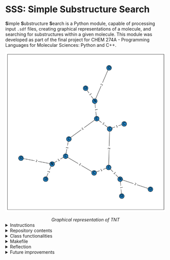 # SSS: Simple Substructure Search

**S**imple **S**ubstructure **S**earch is a Python module, capable of processing input `.sdf` files, creating graphical representations of a molecule, and searching for substructures within a given molecule. This module was developed as part of the final project for CHEM 274A - Programming Languages for Molecular Sciences: Python and C++.

![Graphical representation of TNT](images/tnt.png)
<figcaption align = "center"><i>Graphical representation of TNT</i></figcaption>

<details>
<summary>Instructions</summary>

1. Download the `SSS` directory.

2. Inside the terminal, run `make environment` to build the environment contianig all necessary packages and libraries.

3. Import the `Molecule` class from `molecule.py` to begin utilizing the package.
</details>

<details>
<summary>Repository contents</summary>

- `/SSS/` - main directory containing package source code, sample Jupyter notebook, and etc.
    - `/sdf/` - sample `.sdf` files used in the sample Jupyter notebook
    - `environment.yaml` - file containing the necessary packages for building the environment
    - `Makefile` - contains commands for building the environment and running test cases
    - `mol_search.ipynb` - sample Jupyter notebook demonstrating the capabilities of the SSS module
    - `molecule.py` - source code for the Molecule class and substructure searching functions
    - `provided.py` - source code for the `parse_sdf()` function used to process `.sdf` files
    - `test_mol.py` - source code for test cases of the module
</details>

<details>
<summary>Class functionalities</summary>

- `class Molecule` - proprietary class of the module, takes in a `.sdf` filepath as an input, parses its contents via the `parse_sdf()` function, and constructs a NetworkX graph based on the molecule's elements (nodes) and bond order (edges).
- `draw_graph()` - constructs a visual representation of the NetworkX molecule graph via matplotlib. Nodes are labeled by chemical symbols and edges are labeled by bond order (1:single, 2:double, 3:triple). The visuals use the Kamada-Kawai layout for better visualization of larger, more detailed molecules. This function is called by the `_ipython_display_()` in order to show graph visualization everytime a Molecule object ran as the last part of a code block in a Jupyter notebook.
- `_get_fingerprint()` - returns a 1024-bit molecular fingerprint based on all bond paths up to a length of 7. Each bond path is obtained by iterating through each element and returning all simple paths with a cutoff of 7 via `nx.all_simple_paths()`. Each bond path is then converted to their SMILES equivalent by converting the returned dictionaries to a strings. Each SMILES path is then hashed and used to set two random indices in a 1024-element array of zeroes to one, indicating the presences of a substructure.
- `fingerprint` - property of a Molecule object that calls `_get_fingerprint()` and is able to be used in downstream applications
- `__eq__` - equivalence operator basing equivalence on two Molecule's fingerprints
- `check_substructure_sdf(Molecule)` - first substructure search method that takes another Molecule object, created from a `.sdf` file. The substructure is checked for by subtracting the substructure's fingerprint from the proprietary Molecule's. If any of the positions in the fingerprint are negative, then the substructure is not present. Else, the resulting fingerprint only has elements of either 0 or 1, meaning that the substructure is present.
- `check_substructure_sdf(str)` - second substructure search method that takes a string containing a SMILES specification of a molecule. The substructure is checked for by subtracting the substructure's fingerprint from the proprietary Molecule's. If any of the positions in the fingerprint are negative, then the substructure is not present. Else, the resulting fingerprint only has elements of either 0 or 1, meaning that the substructure is present.
</details>

<details>
<summary>Makefile</summary>

- `environment` - builds the environment with all required packages/libraries for the molecule class
- `test` - runs pytest test cases located in `test_mol.py`
</details>

<details>
<summary>Reflection</summary>

To begin implementing a molecule class, capable of substructure searching, it was necessary to learn what a molecular fingerprint is and what it entails. Essentially, a molecular fingerprint is a vector of bits that represents the functional groups present and/or absent in a certain molecule. While seemingly abstract and unclear at first, proper planning and trial-and-error came into play when being able to properly implement this class and its capabilities.

1. Initialization and drawing  
    One of the first noticeable things about this assignment was that NetworkX was encouraged for the development of a molecule class. Additionally, the `parse_sdf()` function is provided, reminiscent of Problem Set 3. Initially, I had to distinguish the difference between composition and inheritance, prior to considering them in development. *Composition* is "has a" relationship between classes, meaning a molecule class would have a relationship with the `MolGraph` class from Problem Set 3. *Inheritance* is a "is a" relationship between classes, meaning a molecule class would be the child class of the `MolGraph` class. After toying around with initial implementations, I chose to construct the class via composition of NetworkX and utilize the concepts and members the original `MolGraph` class contained. This is because the provided `parse_sdf()` function works a bit differently, requiring a new implementation altogether. The class still takes in a path to a `.sdf` file, parses through that file, and creates a NetworkX graph according to the file's contents. However, edge_labels are added to better visualize the bond order between two atoms, which is necessary for molecular fingerprinting. The `draw_graph()` function is mostly the same as before, but does not include a color map, as the previous color map only included few elements (HCNO). Given that the main role of this class is for substructure searching, I figured it would be sufficient to have the graphical representation of a molecule be more barebones, since we are more interested in the bond paths and bond orders between atoms.

2. Special method: `_ipython_display_`  
    One requirement of this class was to provide a graphical representation of a molecule specifically in IPython/Jupyter Notebooks. In these notebooks, a special method, `_ipython_display_` can be overloaded to print a visual if the last line of a code cell is an object. By calling `draw_graph()` in this method, we are able to see a visual of a molecule more easily in these notebooks, which is helpful in identifying potential functional groups.

3. Molecular fingerprinting  
    The bulk of this assignment was figuring out how to implement the molecular fingerprint of a molecule. This was a new topic for me and you can only take away so much from 2 pages of specifications. Thankfully, pseudocode was provided that helped simplify the implementation of the actual fingerprint, but what about the paths? This was the challenge for me, and I headed into the NetworkX documentation. After searching around, I arrived at the function `all_simple_paths`, which generated all paths in a graph starting at a node and ending at a target node, without repeating nodes and up to a cutoff depth. This was the exact function I needed since it did not repeat nodes and could be customized to end at a certain depth of 6, unlike the implementation in RDKit. Each path was processed to its corresponding SMILES equivalent, which could then be hashed. A fingerprint was interpreted as a NumPy array of 1024 zeroes (compared to RDKit's 2048 bit vector), which has two random positions set to 1 per hashed path. This implementation was a great mental exercise in trial-and-error, debugging, and creativity. The corresponding `fingerprint()` method was decorated with a `property` decorator, allowing it to be accessed as an object member for subsequent methods.

4. Equivalence overloading  
    To access and overload the equivalence operator, the dunder method, `__eq__`, was modified to first check the right hand side for its type via `isinstance`. If the `other` parameter was not a molecule, then a `TypeError` would be raised. The equivalence operator returns whether or not the fingerprints of both molecules are equal to each other, aka if all the positions in the array are the same. This seemed to be the best option for verifying equivalence as it utilized pre-existing code and features rather than comparing contents from `.sdf` files.

5. Substructure searching  
    To check a substructure's presence in a given molecule, I first did the same type-checking procedure done in the `__eq__` method, with a molecule object in the `.sdf` version versus a string in the SMILES version. `check_substructure_sdf` takes in another molecule object and calculates the difference between the two fingerprints. Clever implementation of the fingerprint as a NumPy array allowed for the use of NumPy array operations, such as array subtraction. Given that random positions in the array would be assigned to a value of 1, a matching substructure would return a matching array with all values being greater than or equal to 0, since the substructure fingerprint would only contain 1's in corresponding indices to the original fingerprint. Returning `np.all(match >=0)` verifies whether or not the resulting array has any negative values, meaning a given substructure is not found in a molecule. The same is done in the SMILES version, but the input is given as a SMILES path string, which is then hashed to create a fingerprint. This implementation, while not as tedious as fingerprinting, was another exercise in intuitive and creative thinking.

6. Testing  
    Initial tests and debugging of the source file were done in a developmental Jupyter Notebook, which was very helpful in seeing the outputs of each incremental implementation. Test cases were added to its own source file and run via pytest, which allowed for the parametrization of certain test cases, such as type-checking an instance and verifying whether a molecule has an equivalent or a substructure.

7. Sample Jupyter Notebook  
    The sample Jupyter Notebook, `mol_search.ipynb`, demonstrates the capabilities of the class and its substructure searching methods, using `.sdf` files. I figured this implementation would be overall more intuitive compared to command line searching, since a substructure screen in the command line would only be compatible with string inputs via `sys.argv` or `sys.argparse`. By implementing both methods for use in a Jupyter Notebook, a molecule can first be visualized properly via matplotlib and screened for certain functional groups, to ensure robustness of code. Overall, my class design was more tailored towards use in interactive notebooks since the Problem Set 3's class was very similar in concept. However, another approach could have been more command line based and oriented, in order to more quickly search for substructures.

Overall, the development of this class was much more challenging conceptually compared to the matrix class in C++, but more intellectually rewarding. It was another great exercise in class design, particularly in making decisions that ultimately the class's use (notebooks vs. command line). While composition was used in this project, inheritance could have been certainly viable from Problem Set 3's class. Python still ends up being my preferred language for programming and development, but both parts of this final project have given me a greater sense of appreciation and understanding for both languages, which will no doubt be carried onwards in future classes.
</details>

<details>
<summary>Future improvements</summary>

- Implement constructor that takes in atoms and bonds via SMILES instead of only `.sdf` files.
- Implement CPK coloring in graph.
- Implement a command-line interface for substructure searching via SMILES and `argv` or `argparse`.
</details>
